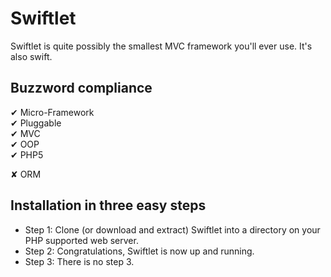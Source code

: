 Swiftlet
========

Swiftlet is quite possibly the smallest MVC framework you'll ever use. It's also swift.


Buzzword compliance
-------------------

✔ Micro-Framework  
✔ Pluggable  
✔ MVC  
✔ OOP  
✔ PHP5  

✘ ORM  


Installation in three easy steps
--------------------------------

* Step 1: Clone (or download and extract) Swiftlet into a directory on your PHP supported web server.
* Step 2: Congratulations, Swiftlet is now up and running.
* Step 3: There is no step 3.
